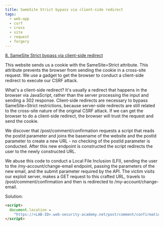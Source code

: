 ```yaml
---
title: SameSite Strict bypass via client-side redirect
tags:
  - web-app
  - csrf
  - cross
  - site
  - request
  - forgery
---
```


<a href="https://portswigger.net/web-security/csrf/bypassing-samesite-restrictions/lab-samesite-strict-bypass-via-client-side-redirect/">
8. SameSite Strict bypass via client-side redirect</a>

This website sends us a cookie with the SameSite=Strict attribute. This
attribute prevents the browser from sending the cookie in a cross-site request.
We use a gadget to get the browser to conduct a client-side redirect to execute
our CSRF attack.

What's a client-side redirect? It's usually a redirect that happens in the
browser via JavaScript, rather than the server processing the input and sending
a 302 response. Client-side redirects are necessary to bypass SameSite=Strict
restrictions, because server-side redirects are still related to the cross-site
nature of the original CSRF attack. If we can get the browser to do a
client-side redirect, the browser will trust the request and send the cookie.

We discover that /post/comment/confirmation requests a script that reads the
postId parameter and joins the basename of the website and the postId parameter
to create a new URL - no checking of the postId parameter is conducted. After
this new endpoint is constructed the script redirects the user to the newly
constructed URL.

We abuse this code to conduct a Local File Inclusion (LFI), sending the user to
the /my-account/change-email endpoint, passing the parameters of the new email,
and the submit parameter required by the API. The victim visits our exploit
server, makes a GET request to this crafted URL, travels to
/post/comment/confirmation and then is redirected to /my-account/change-email.

Solution:

```html
<script>
  document.location =
    "https://<LAB-ID>.web-security-academy.net/post/comment/confirmation?postId=1/../../my-account/change-email?email=pwned%40web-security-academy.net%26submit=1"
</script>
```
